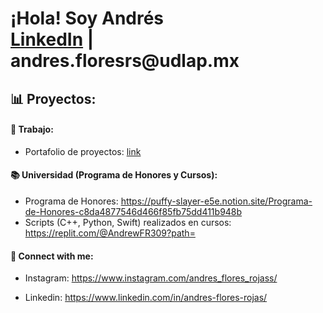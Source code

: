 <h1>¡Hola! Soy Andrés <br/><a href="https://www.linkedin.com/in/andres-flores-rojas/">LinkedIn</a> | <a>andres.floresrs@udlap.mx</a></h1>

<h2> 📊 Proyectos:</h2>

<h4> 💼 Trabajo:</h4>

- Portafolio de proyectos: <a href="https://puffy-slayer-e5e.notion.site/Trabajo-b90886bda8564e4b9f9a7f187b6c97c5">link</a> 

<h4> 📚 Universidad (Programa de Honores y Cursos):</h4>

  - Programa de Honores: https://puffy-slayer-e5e.notion.site/Programa-de-Honores-c8da4877546d466f85fb75dd411b948b
  - Scripts (C++, Python, Swift) realizados en cursos: https://replit.com/@AndrewFR309?path= 

<h4> 📲 Connect with me:</h4>

- Instagram: https://www.instagram.com/andres_flores_rojass/

- Linkedin: https://www.linkedin.com/in/andres-flores-rojas/
